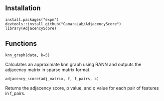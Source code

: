 ## Installation

```
install.packages("expm")
devtools::install_github("CamaraLab/AdjacencyScore")
library(AdjacencyScore)
```

## Functions

```
knn_graph(data, k=5)
```
Calculates an approximate knn graph using RANN and outputs the adjacency matrix in sparse matrix format.

```
adjacency_score(adj_matrix, f, f_pairs, c)
```
Returns the adjacency score, p value, and q value for each pair of features in f_pairs.
